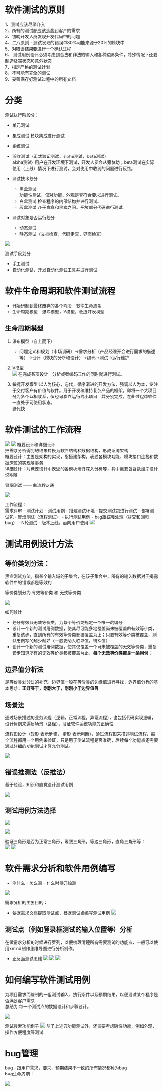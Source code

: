 # 软件测试的原则
1、测试应该尽早介入  
2、所有的测试都应该追溯到客户的需求  
3、协助开发人员发现开发代码中的问题  
4、二八原则 - 测试发现的错误中80%可能来源于20%的模块中  
5、对错误结果要进行一个确认过程  
6、 测试用例设计必须考虑到合法和非法的输入和各种边界条件，特殊情况下还要制造极端状态和意外状态  
7、指定严格的测试计划  
8、不可能有完全的测试  
9、妥善保存好测试过程中的所有文档

# 分类
测试执行阶段分：
- 单元测试
- 集成测试
    模块集成进行测试
- 系统测试
- 验收测试（正式验证测试、alpha测试，beta测试）  
    alpha测试- 用户在开发环境下测试，开发人员会从旁协助；beta测试在实际使用（上线）情况下进行测试，会对使用中收到的问题进行反馈。  

- 测试技术划分 
    - 黑盒测试  
        功能性测试，仅对功能、外观是否符合要求进行测试。
    - 白盒测试
        检查程序的内部结构并进行测试。
    - 灰盒测试
        介于白盒和黑盒之间。开放部分代码进行测试。
- 测试对象是否运行划分
    - 动态测试
    - 静态测试（文档检查，代码走查，界面检查）

![](../assets/软件测试-测试分类.png)

测试手段划分
- 手工测试
- 自动化测试，开发自动化测试工具并进行测试

# 软件生命周期和软件测试流程
- 开始研制到最终废弃的各个阶段 - 软件生命周期
- 生命周期模型 - 瀑布模型，V模型，敏捷开发模型
## 生命周期模型
1. 瀑布模型（自上而下）
    - 问题定义和规划（市场调研）->需求分析（产品经理开会进行需求的描述等）->设计（模块的分析和设计）->编码->测试->运行维护

2. V模型  
    ![](../assets/软件测试-V模型.png)
    在完成某项设计、分析或者编码工作的同时就进行测试。  

3. 敏捷开发模型
    以人为核心，迭代，循序渐进的开发方法，强调以人为本，专注于交付客户有价值的软件。用于开发和维持复杂产品的框架，即将一个大项目分为多个互相联系，但也可独立运行的小项目，并分别完成，在此过程中软件一直处于可使用状态。  
    迭代快


# 软件测试的工作流程
![](../assets/软件测试-流程.png)
![](../assets/软件测试-流程2.png)
概要设计和详细设计  
把需求分析得到的结果转换为软件结构和数据结构，形成系统架构  
概要设计：主要是架构的实现，指搭建架构，表述各模块功能、模块接口连接和数据床底的实现等事务  
详细设计：对概要设计中表述的各模块进行深入分析等，其中需要包含数据库设计说明等


冒烟测试 —— 主流程走通

![](../assets/软件测试-流程1.png)

工作流程：  
需求评审 - 测试计划 - 测试用例 - 搭建测试环境 - 提交测试包进行测试 - 部署测试包 - 冒烟测试（流程测试） - 执行测试用例 - bug跟踪和处理（提交和回归bug） - N轮测试 - 版本上线，面向用户使用
![](../assets/软件测试-流程3.png)

# 测试用例设计方法

## 等价类划分法：
黑盒测试方法，指某个输入域的子集合，在该子集合中，所有的输入数据对于揭露软件中的错误都是等效的   

等价类划分为 有效等价类 和 无效等价类

![](../assets/软件测试-等效类划分法.png)

如何设计
- 划分有效及无效等价类，为每个等价类规定一个唯一的编号
- 设计一个新的测试用例数据，使其尽可能多地覆盖尚未被覆盖的有效等价类，重复该步，直到所有的有效等价类都被覆盖为止；只要有效等价类被覆盖，测试用例写的越少越好（一般要纳入临界值，特殊值）
- 设计一个新的测试用例数据，使其仅覆盖一个尚未被覆盖的无效等价类，重复该步知道所有的无效等价类都被覆盖为止，**每个无效等价类都是一条用例**；

## 边界值分析法
是等价类划分法的补充，边界值一般在等价类的边缘值进行寻找，边界值分析的基本思想：**正好等于，刚刚大于，刚刚小于边界值等**

## 场景法
通过场景描述的业务流程（逻辑，正常流程，异常流程），也包括代码实现逻辑，设计用例来遍历场景（路径），验证软件系统功能的正确性

流程图设计（矩形 表示步骤， 菱形 表示判断），通过流程图来描述测试流程，每个流程都用一个用例来验证，只是用于测试流程是否准确，后续每个功能点还需要通过详细的功能测试才算充分测试。

![](../assets/软件测试-场景法.png)

## 错误推测法（反推法）
基于经验，知识和直觉设计测试用例

![](../assets/软件测试-错误推测法.png)

## 测试用例方法选择

![](../assets/软件测试-测试用例方法选择.png)

![](../assets/软件测试-测试用例设计例子.png)

验证三角形是否为正常三角形，等腰三角形，等边三角形，直角三角形等：  
![](../assets/软件测试-测试用例设计例子2-场景法.png)
![](../assets/软件测试-测试用例设计例子2-等价类划分法.png)

# 软件需求分析和软件用例编写
- 测什么 - 怎么测 - 什么时候开始测

![](../assets/软件测试-测试需求.png)

需求分析的主要目的：
- 依据需求文档提取测试点，根据测试点编写测试用例
![](../assets/软件测试-需求分析.png)
## 测试点（例如登录框测试的输入位置等）分析
在做需求分析的时候进行罗列，以便梳理清楚所有需要测试的功能点，一般可以使用xmind制作思维导图进行分析制作。   
- 正反面测试思维
    ![](../assets/软件测试-测试点分析.png)
![](../assets/软件测试-测试点分析2.png)
![](../assets/软件测试-特殊需求分析.png)


# 如何编写软件测试用例
为项目需求而编制的一组测试输入、执行条件以及预期结果，以便测试某个程序是否满足客户需求   
总结为 每一个测试点的数据设计和步骤设计。

![](../assets/软件测试-测试用例八大要素.png)

测试搜索功能例子
![](../assets/软件测试-测试用例编写例子.png)
除了上述的功能测试外，还需要考虑隐性功能，例如外观，操作方便程度等测试


# bug管理
bug - 跟用户需求，要求，预期结果不一致的所有情况都称为bug  
bug生命周期：

![](../assets/软件测试-bug跟踪.png)